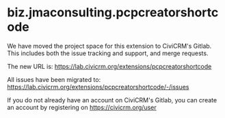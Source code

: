 # biz.jmaconsulting.pcpcreatorshortcode

We have moved the project space for this extension to CiviCRM's Gitlab.
This includes both the issue tracking and support, and merge requests.

The new URL is: https://lab.civicrm.org/extensions/pcpcreatorshortcode

All issues have been migrated to: https://lab.civicrm.org/extensions/pcpcreatorshortcode/-/issues

If you do not already have an account on CiviCRM's Gitlab, you can create an account by registering on https://civicrm.org/user
